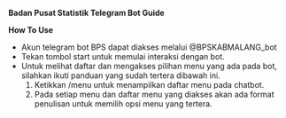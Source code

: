 **Badan Pusat Statistik Telegram Bot Guide**

**How To Use**
* Akun telegram bot BPS dapat diakses melalui @BPSKABMALANG_bot
* Tekan tombol start untuk memulai interaksi dengan bot.
* Untuk melihat daftar dan mengakses pilihan menu yang ada pada bot, silahkan ikuti panduan yang sudah tertera dibawah ini.
    1. Ketikkan /menu untuk menampilkan daftar menu pada chatbot.
    2. Pada setiap menu dan daftar menu yang diakses akan ada format penulisan untuk memilih opsi menu yang tertera.
